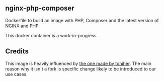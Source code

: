 ## nginx-php-composer

Dockerfile to build an image with PHP, Composer and the latest version of NGINX and PHP. 

This docker container is a work-in-progress.

## Credits

This image is heavily influenced by [the one made by toniher](https://github.com/toniher/docker-nginx-php). The main reason why it isn't a fork is specific change likely to be introduced to our use cases.
